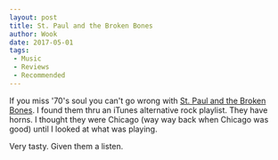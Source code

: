 ```yaml
---
layout: post
title: St. Paul and the Broken Bones
author: Wook
date: 2017-05-01
tags: 
 - Music
 - Reviews
 - Recommended
---
```


If you miss '70's soul you can't go wrong with [St. Paul and the Broken Bones][].
I found them thru an iTunes alternative rock playlist.  They have horns.  I thought
they were Chicago (way way back when Chicago was good) until I looked at what was
playing.

Very tasty.  Given them a listen.

[St. Paul and the Broken Bones]: http://stpaulandthebrokenbones.com/
